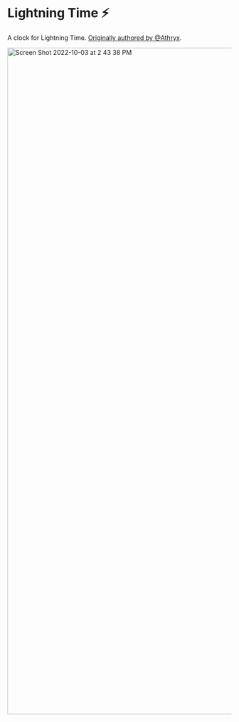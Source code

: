 # Lightning Time ⚡️

A clock for Lightning Time. [Originally authored by @Athryx](https://github.com/Athryx/lightning-time).

<img width="1495" alt="Screen Shot 2022-10-03 at 2 43 38 PM" src="https://user-images.githubusercontent.com/14811170/193654278-ff823e66-43e8-48ab-884f-4396666adf54.png">
